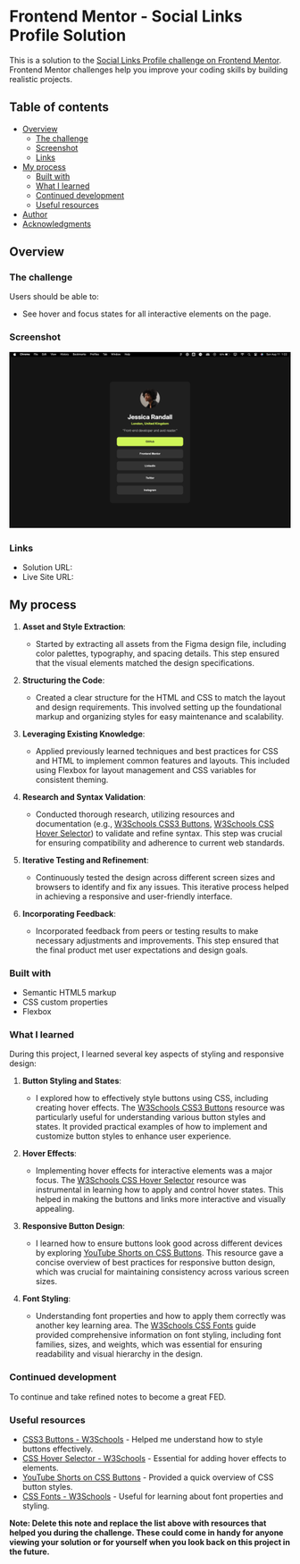 # Frontend Mentor - Social Links Profile Solution

This is a solution to the [Social Links Profile challenge on Frontend Mentor](https://www.frontendmentor.io/challenges/social-links-profile-UG32l9m6dQ). Frontend Mentor challenges help you improve your coding skills by building realistic projects.

## Table of contents

- [Overview](#overview)
  - [The challenge](#the-challenge)
  - [Screenshot](#screenshot)
  - [Links](#links)
- [My process](#my-process)
  - [Built with](#built-with)
  - [What I learned](#what-i-learned)
  - [Continued development](#continued-development)
  - [Useful resources](#useful-resources)
- [Author](#author)
- [Acknowledgments](#acknowledgments)

## Overview

### The challenge

Users should be able to:

- See hover and focus states for all interactive elements on the page.

### Screenshot

![](/Socials.png)

### Links

- Solution URL:
- Live Site URL:

## My process

1. **Asset and Style Extraction**:

   - Started by extracting all assets from the Figma design file, including color palettes, typography, and spacing details. This step ensured that the visual elements matched the design specifications.

2. **Structuring the Code**:

   - Created a clear structure for the HTML and CSS to match the layout and design requirements. This involved setting up the foundational markup and organizing styles for easy maintenance and scalability.

3. **Leveraging Existing Knowledge**:

   - Applied previously learned techniques and best practices for CSS and HTML to implement common features and layouts. This included using Flexbox for layout management and CSS variables for consistent theming.

4. **Research and Syntax Validation**:

   - Conducted thorough research, utilizing resources and documentation (e.g., [W3Schools CSS3 Buttons](https://www.w3schools.com/css/css3_buttons.asp), [W3Schools CSS Hover Selector](https://www.w3schools.com/cssref/sel_hover.php)) to validate and refine syntax. This step was crucial for ensuring compatibility and adherence to current web standards.

5. **Iterative Testing and Refinement**:

   - Continuously tested the design across different screen sizes and browsers to identify and fix any issues. This iterative process helped in achieving a responsive and user-friendly interface.

6. **Incorporating Feedback**:
   - Incorporated feedback from peers or testing results to make necessary adjustments and improvements. This step ensured that the final product met user expectations and design goals.

### Built with

- Semantic HTML5 markup
- CSS custom properties
- Flexbox

### What I learned

During this project, I learned several key aspects of styling and responsive design:

1. **Button Styling and States**:

   - I explored how to effectively style buttons using CSS, including creating hover effects. The [W3Schools CSS3 Buttons](https://www.w3schools.com/css/css3_buttons.asp) resource was particularly useful for understanding various button styles and states. It provided practical examples of how to implement and customize button styles to enhance user experience.

2. **Hover Effects**:

   - Implementing hover effects for interactive elements was a major focus. The [W3Schools CSS Hover Selector](https://www.w3schools.com/cssref/sel_hover.php) resource was instrumental in learning how to apply and control hover states. This helped in making the buttons and links more interactive and visually appealing.

3. **Responsive Button Design**:

   - I learned how to ensure buttons look good across different devices by exploring [YouTube Shorts on CSS Buttons](https://www.youtube.com/shorts/P7tKk6vqgIo). This resource gave a concise overview of best practices for responsive button design, which was crucial for maintaining consistency across various screen sizes.

4. **Font Styling**:
   - Understanding font properties and how to apply them correctly was another key learning area. The [W3Schools CSS Fonts](https://www.w3schools.com/css/css_font.asp) guide provided comprehensive information on font styling, including font families, sizes, and weights, which was essential for ensuring readability and visual hierarchy in the design.

### Continued development

To continue and take refined notes to become a great FED.

### Useful resources

- [CSS3 Buttons - W3Schools](https://www.w3schools.com/css/css3_buttons.asp) - Helped me understand how to style buttons effectively.
- [CSS Hover Selector - W3Schools](https://www.w3schools.com/cssref/sel_hover.php) - Essential for adding hover effects to elements.
- [YouTube Shorts on CSS Buttons](https://www.youtube.com/shorts/P7tKk6vqgIo) - Provided a quick overview of CSS button styles.
- [CSS Fonts - W3Schools](https://www.w3schools.com/css/css_font.asp) - Useful for learning about font properties and styling.

**Note: Delete this note and replace the list above with resources that helped you during the challenge. These could come in handy for anyone viewing your solution or for yourself when you look back on this project in the future.**
